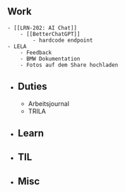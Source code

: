 ## Work
	- [[LRN-202: AI Chat]]
		- [[BetterChatGPT]]
			- hardcode endpoint
	- LELA
		- Feedback
		- BMW Dokumentation
		- Fotos auf dem Share hochladen
- ## Duties
	- Arbeitsjournal
	- TRILA
- ## Learn
- ## TIL
- ## Misc
